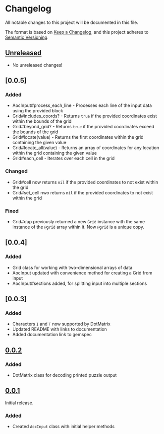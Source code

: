 # Changelog
All notable changes to this project will be documented in this file.

The format is based on [Keep a Changelog](https://keepachangelog.com/en/1.0.0/),
and this project adheres to [Semantic Versioning](https://semver.org/spec/v2.0.0.html).

## [Unreleased]
- No unreleased changes!

## [0.0.5]
### Added
- AocInput#process_each_line - Processes each line of the input data using the provided block
- Grid#includes_coords? - Returns `true` if the provided coordinates exist within the bounds of the grid
- Grid#beyond_grid? - Returns `true` if the provided coordinates exceed the bounds of the grid
- Grid#locate(value) - Returns the first coordinates within the grid containing the given value
- Grid#locate_all(value) - Returns an array of coordinates for any location within the grid containing the given value
- Grid#each_cell - Iterates over each cell in the grid

### Changed
- Grid#cell now returns `nil` if the provided coordinates to not exist within the grid
- Grid#set_cell nwo returns `nil` if the provided coordinates to not exist within the grid

### Fixed
- Grid#dup previously returned a new `Grid` instance with the same instance of the `@grid` array within it. Now `@grid` is a unique copy.

## [0.0.4]
### Added
- Grid class for working with two-dimensional arrays of data
- AocInput updated with convenience method for creating a Grid from input
- AocInput#sections added, for splitting input into multiple sections

## [0.0.3]
### Added
- Characters `I` and `T` now supported by DotMatrix
- Updated README with links to documentation
- Added documentation link to gemspec

## [0.0.2]
### Added
- DotMatrix class for decoding printed puzzle output

## [0.0.1]
Initial release.

### Added
- Created `AocInput` class with initial helper methods

[Unreleased]: https://github.com/pacso/aoc_rb_helpers/compare/v0.0.2...HEAD
[0.0.2]: https://github.com/pacso/aoc_rb_helpers/compare/v0.0.1...v0.0.2
[0.0.1]: https://github.com/pacso/aoc_rb_helpers
